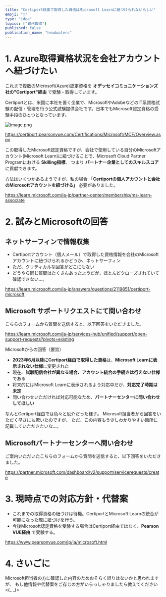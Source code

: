 ```yaml
---
title: "Certiport経由で取得した資格はMicrosoft Learnに紐づけられないらしい"
emoji: "🌱"
type: "idea"
topics: ["資格取得"]
published: false
publication_name: "headwaters"
---
```


# 1. Azure取得資格状況を会社アカウントへ紐づけたい

これまで複数のMicrosoft(Azure)認定資格を **オデッセイコミュニケーションズ社の"Certiport"経由** で受験・取得しています。

Certiportとは、米国に本社を置く企業で、MicrosoftやAdobeなどのIT系資格試験の配信・管理を行う公式試験提供会社です。日本でもMicrosoft認定資格の受験手段のひとつとなっています。

![image.png](https://qiita-image-store.s3.ap-northeast-1.amazonaws.com/0/3780099/7dfc5ae3-3377-41e9-b914-d823f900cf76.png)

https://certiport.pearsonvue.com/Certifications/Microsoft/MCF/Overview.aspx

この取得したMicrosoft認定資格ですが、会社で使用している自分のMicrosoftアカウント(Microsoft Learn)に紐づけることで、Microsoft Cloud Partner Programにおける **Skilling指標**、
つまり **パートナー企業としてのスキルスコア** に貢献できます。

方法はいくつかあるようですが、私の場合 **「Certiportの個人アカウントと会社のMicrosoftアカウントを紐づける」** 必要がありました。

https://learn.microsoft.com/ja-jp/partner-center/membership/ms-learn-associate

# 2. 試みとMicrosoftの回答

## ネットサーフィンで情報収集
- Certiportアカウント（個人メール）で取得した資格情報を会社のMicrosoftアカウントに紐づけられるかどうか、ネットサーフィン
- ただ、クリティカルな回答がどこにもない
- どうやら同じ質問はたくさんあったようだが、ほとんどクローズされていて確認できない…。

https://learn.microsoft.com/ja-jp/answers/questions/2119851/certiport-microsoft

  
## Microsoft サポートリクエストにて問い合わせ

こちらのフォームから質問を送信すると、以下回答をいただきました。

https://learn.microsoft.com/ja-jp/services-hub/unified/support/open-support-requests?pivots=existing

Microsoftからの回答（要旨）
- **2023年6月以降にCertiport経由で取得した資格**は、**Microsoft Learnに表示されない仕様**に変更された
- 現在、**試験配信会社が異なる場合、アカウント統合の手続きは行えない仕様** である
- 将来的にはMicrosoft Learnに表示されるよう対応中だが、**対応完了時期は未定**
- 問い合わせいただければ対応可能なため、**パートナーセンターに問い合わせしてほしい**



なんとCertiport経由では色々と厄介だった様子。
Microsoft担当者から回答をいただく早さにも驚いたのですが、
ただ、この内容もう少しわかりやすい箇所に記載していただきたいな…。

## Microsoftパートナーセンターへ問い合わせ

ご案内いただいたこちらのフォームから質問を送信すると、以下回答をいただきました。

https://partner.microsoft.com/dashboard/v2/support/servicerequests/create



# 3. 現時点での対応方針・代替案

- これまでの取得資格の紐づけは待機。CertiportとMicrosoft Learnの統合が可能になった際に紐づけを行う。
- 今後Microsoft認定資格を受験する場合はCertiport経由ではなく、**Pearson VUE経由** で受験する。

https://www.pearsonvue.com/jp/ja/microsoft.html


# 4. さいごに

Microsoft担当者の方に確認した内容のためおそらく誤りはないかと思われますが、
もし他情報や代替案をご存じの方がいらっしゃりましたら教えてください<(_ _)>
